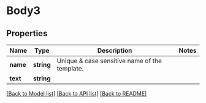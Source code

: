 # Body3

## Properties
Name | Type | Description | Notes
------------ | ------------- | ------------- | -------------
**name** | **string** | Unique &amp; case sensitive name of the template. | 
**text** | **string** |  | 

[[Back to Model list]](../../README.md#documentation-for-models) [[Back to API list]](../../README.md#documentation-for-api-endpoints) [[Back to README]](../../README.md)

